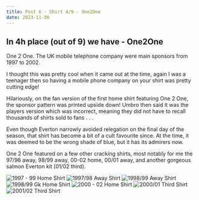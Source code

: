 ```yaml
---
title: Post 6 - Shirt 4/9 - One2One
date: 2023-11-30
---
```


## In 4h place (out of 9) we have - One2One

One 2 One. The UK mobile telephone company were main sponsors from 1997 to 2002.

I thought this was pretty cool when it came out at the time, again I was a teenager then so having a mobile phone company on your shirt was pretty cutting edge!

Hilariously, on the fan version of the first home shirt featuring One 2 One, the sponsor pattern was printed upside down! Umbro then said it was the players version which was incorrect, meaning they did not have to recall thousands of shirts sold to fans . . .

Even though Everton narrowly avoided relegation on the final day of the season, that shirt has become a bit of a cult favourite since. At the time, it was deemed to be the wrong shade of blue, but it has its admirers now.

One 2 One featured on a few other cracking shirts, most notably for me the 97/98 away, 98/99 away, 00-02 home, 00/01 away, and another gorgeous salmon Everton kit (01/02 third).

![1997 - 99 Home Shirt](../O3.PNG)
![1997/98 Away Shirt](../O4.PNG)
![1998/99 Away Shirt](../O6.PNG)
![1998/99 Gk Home Shirt](../O7.PNG)
![2000 - 02 Home Shirt](../O2.PNG)
![2000/01 Third Shirt](../O5.PNG)
![2001/02 Third Shirt](../O1.PNG)
